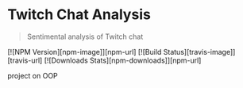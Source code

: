 # Twitch Chat Analysis

> Sentimental analysis of Twitch chat


[![NPM Version][npm-image]][npm-url]
[![Build Status][travis-image]][travis-url]
[![Downloads Stats][npm-downloads]][npm-url]

project on OOP
